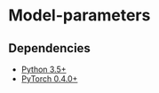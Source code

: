 # Model-parameters


## Dependencies
* [Python 3.5+](https://www.continuum.io/downloads)
* [PyTorch 0.4.0+](http://pytorch.org/)

